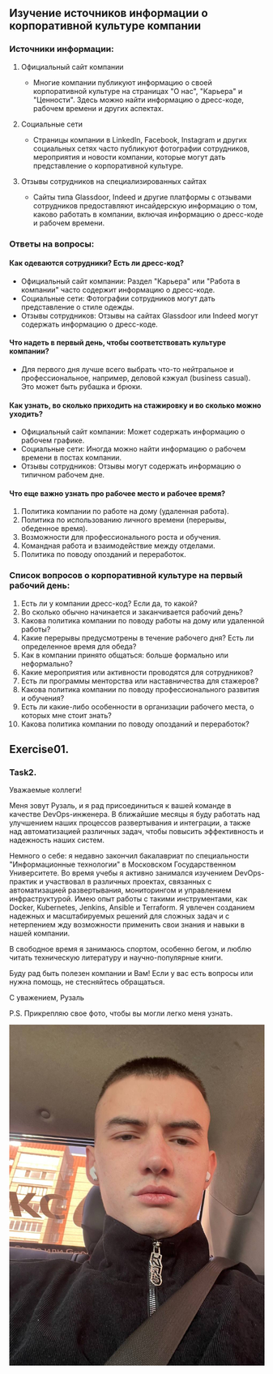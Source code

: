 ## Изучение источников информации о корпоративной культуре компании

### Источники информации:
1. Официальный сайт компании
   - Многие компании публикуют информацию о своей корпоративной культуре на страницах "О нас", "Карьера" и "Ценности". Здесь можно найти информацию о дресс-коде, рабочем времени и других аспектах.

2. Социальные сети
   - Страницы компании в LinkedIn, Facebook, Instagram и других социальных сетях часто публикуют фотографии сотрудников, мероприятия и новости компании, которые могут дать представление о корпоративной культуре.

3. Отзывы сотрудников на специализированных сайтах
   - Сайты типа Glassdoor, Indeed и другие платформы с отзывами сотрудников предоставляют инсайдерскую информацию о том, каково работать в компании, включая информацию о дресс-коде и рабочем времени.

### Ответы на вопросы:

#### Как одеваются сотрудники? Есть ли дресс-код?
- Официальный сайт компании: Раздел "Карьера" или "Работа в компании" часто содержит информацию о дресс-коде.
- Социальные сети: Фотографии сотрудников могут дать представление о стиле одежды.
- Отзывы сотрудников: Отзывы на сайтах Glassdoor или Indeed могут содержать информацию о дресс-коде.

#### Что надеть в первый день, чтобы соответствовать культуре компании?
- Для первого дня лучше всего выбрать что-то нейтральное и профессиональное, например, деловой кэжуал (business casual). Это может быть рубашка и брюки.

#### Как узнать, во сколько приходить на стажировку и во сколько можно уходить?
- Официальный сайт компании: Может содержать информацию о рабочем графике.
- Социальные сети: Иногда можно найти информацию о рабочем времени в постах компании.
- Отзывы сотрудников: Отзывы могут содержать информацию о типичном рабочем дне.

#### Что еще важно узнать про рабочее место и рабочее время?
1. Политика компании по работе на дому (удаленная работа).
2. Политика по использованию личного времени (перерывы, обеденное время).
3. Возможности для профессионального роста и обучения.
4. Командная работа и взаимодействие между отделами.
5. Политика по поводу опозданий и переработок.

### Список вопросов о корпоративной культуре на первый рабочий день:
1. Есть ли у компании дресс-код? Если да, то какой?
2. Во сколько обычно начинается и заканчивается рабочий день?
3. Какова политика компании по поводу работы на дому или удаленной работы?
4. Какие перерывы предусмотрены в течение рабочего дня? Есть ли определенное время для обеда?
5. Как в компании принято общаться: больше формально или неформально?
6. Какие мероприятия или активности проводятся для сотрудников?
7. Есть ли программы менторства или наставничества для стажеров?
8. Какова политика компании по поводу профессионального развития и обучения?
9. Есть ли какие-либо особенности в организации рабочего места, о которых мне стоит знать?
10. Какова политика компании по поводу опозданий и переработок?

## Exercise01.
### Task2.

Уважаемые коллеги!

Меня зовут Рузаль, и я рад присоединиться к вашей команде в качестве DevOps-инженера. В ближайшие месяцы я буду работать над улучшением наших процессов развертывания и интеграции, а также над автоматизацией различных задач, чтобы повысить эффективность и надежность наших систем.

Немного о себе: я недавно закончил бакалавриат по специальности "Информационные технологии" в Московском Государственном Университете. Во время учебы я активно занимался изучением DevOps-практик и участвовал в различных проектах, связанных с автоматизацией развертывания, мониторингом и управлением инфраструктурой. Имею опыт работы с такими инструментами, как Docker, Kubernetes, Jenkins, Ansible и Terraform. Я увлечен созданием надежных и масштабируемых решений для сложных задач и с нетерпением жду возможности применить свои знания и навыки в нашей компании.

В свободное время я занимаюсь спортом, особенно бегом, и люблю читать техническую литературу и научно-популярные книги.

Буду рад быть полезен компании и Вам! Если у вас есть вопросы или нужна помощь, не стесняйтесь обращаться.

С уважением,
Рузаль

P.S. Прикрепляю свое фото, чтобы вы могли легко меня узнать.

![1](photo/1.jpg)